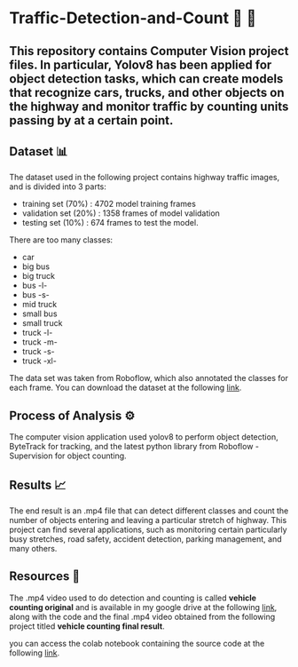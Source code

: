 # Traffic-Detection-and-Count 🚗 🚛

##  This repository contains Computer Vision project files. In particular, Yolov8 has been applied for object detection tasks, which can create models that recognize cars, trucks, and other objects on the highway and monitor traffic by counting units passing by at a certain point.

## Dataset 📊
The dataset used in the following project contains highway traffic images, and is divided into 3 parts:
- training set (70%) : 4702 model training frames
- validation set (20%) : 1358 frames of model validation
- testing set (10%) : 674 frames to test the model.

There are too many classes:
- car
- big bus
- big truck
- bus -l-
- bus -s-
- mid truck
- small bus
- small truck
- truck -l-
- truck -m-
- truck -s-
- truck -xl-

The data set was taken from Roboflow, which also annotated the classes for each frame.
You can download the dataset at the following [link](https://drive.google.com/drive/folders/1HaN7tSvvIt_7fmtwo0vxCRIS1TI7Qq1M?usp=sharing).

## Process of Analysis ⚙️
The computer vision application used yolov8 to perform object detection, ByteTrack for tracking, and the latest python library from Roboflow - Supervision for object counting.

## Results 📈
The end result is an .mp4 file that can detect different classes and count the number of objects entering and leaving a particular stretch of highway. 
This project can find several applications, such as monitoring certain particularly busy stretches, road safety, accident detection, parking management, and many others.

## Resources 💎
The .mp4 video used to do detection and counting is called __vehicle counting original__ and is available in my google drive at the following [link](https://drive.google.com/drive/folders/1MR0qf6GgHOVlcB59qc6Iw8vydiYvzB6n?usp=sharing), along with the code and the final .mp4 video obtained from the following project titled __vehicle counting final result__.

you can access the colab notebook containing the source code at the following [link](https://colab.research.google.com/drive/1UDXDHM_NAfgqgGEi2HjSY5h33yTHYiHf?usp=sharing).





